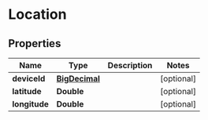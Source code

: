 
# Location

## Properties
Name | Type | Description | Notes
------------ | ------------- | ------------- | -------------
**deviceId** | [**BigDecimal**](BigDecimal.md) |  |  [optional]
**latitude** | **Double** |  |  [optional]
**longitude** | **Double** |  |  [optional]



